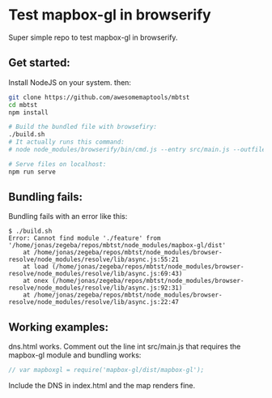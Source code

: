# Test mapbox-gl in browserify

Super simple repo to test mapbox-gl in browserify.

## Get started:
Install NodeJS on your system. then:
```bash
git clone https://github.com/awesomemaptools/mbtst
cd mbtst
npm install

# Build the bundled file with browsefiry:
./build.sh 
# It actually runs this command:
# node node_modules/browserify/bin/cmd.js --entry src/main.js --outfile dist/build.js

# Serve files on localhost:
npm run serve
```

## Bundling fails:
Bundling fails with an error like this:
```
$ ./build.sh 
Error: Cannot find module './feature' from '/home/jonas/zegeba/repos/mbtst/node_modules/mapbox-gl/dist'
    at /home/jonas/zegeba/repos/mbtst/node_modules/browser-resolve/node_modules/resolve/lib/async.js:55:21
    at load (/home/jonas/zegeba/repos/mbtst/node_modules/browser-resolve/node_modules/resolve/lib/async.js:69:43)
    at onex (/home/jonas/zegeba/repos/mbtst/node_modules/browser-resolve/node_modules/resolve/lib/async.js:92:31)
    at /home/jonas/zegeba/repos/mbtst/node_modules/browser-resolve/node_modules/resolve/lib/async.js:22:47
```

## Working examples:
dns.html works.
Comment out the line int src/main.js that requires the mapbox-gl module and bundling works:
```js
// var mapboxgl = require('mapbox-gl/dist/mapbox-gl');
```
Include the DNS in index.html and the map renders fine.
